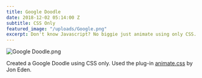 ```yaml
---
title: Google Doodle
date: 2018-12-02 05:14:00 Z
subtitle: CSS Only
featured_image: "/uploads/Google.png"
excerpt: Don't know Javascript? No biggie just animate using only CSS.
---
```


![Google Doodle.png](/uploads/Google%20Doodle.png)

Created a Google Doodle using CSS only. Used the plug-in [animate.css](https://daneden.github.io/animate.css/) by Jon Eden.